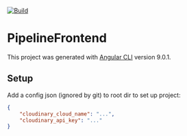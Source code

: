 [![Build](https://github.com/Project-Pipeline/Pipeline-frontend/workflows/Build/badge.svg)](https://github.com/Project-Pipeline/Pipeline-frontend/actions)

# PipelineFrontend

This project was generated with [Angular CLI](https://github.com/angular/angular-cli) version 9.0.1.

## Setup
Add a config json (ignored by git) to root dir to set up project:
```json
{
    "cloudinary_cloud_name": "...",
    "cloudinary_api_key": "..."
}
```
